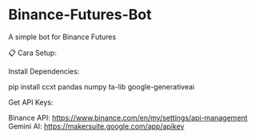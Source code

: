 # Binance-Futures-Bot
A simple bot for Binance Futures

📋 Cara Setup:

Install Dependencies:

pip install ccxt pandas numpy ta-lib google-generativeai


Get API Keys:

Binance API: https://www.binance.com/en/my/settings/api-management
Gemini AI: https://makersuite.google.com/app/apikey
